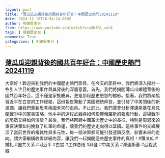 ```yaml
---
layout: post
title: "薄瓜瓜迎親背後的國共百年好合：中國歷史熱門20241119"
date: 2024-11-19T16:54:24.000Z
author: 明鏡歷史台
from: https://www.youtube.com/watch?v=oGhfR1_venI
tags: [ 明鏡歷史台 ]
comments: True
categories: [ 明鏡歷史台 ]
---
```

<!--1732035264000-->
[薄瓜瓜迎親背後的國共百年好合：中國歷史熱門20241119](https://www.youtube.com/watch?v=oGhfR1_venI)
------

<div>
大家好！歡迎來到我們的中國歷史熱門節目。在今天的節目中，我們將深入探討一些引人注目的歷史事件與其背後的深層意義。首先，我們將揭開薄瓜瓜婚禮背後的國共百年好合，這不僅是家族慶典，更是那段歷史恩怨的縮影。接著，我們將聚焦習近平在白宮的工作總結，這份報告驚動了美國總統拜登，並引發了中美關係的新波瀾，讓我們重新思考兩國未來的走向。不止於此，我們還會分析澤連斯基在烏克蘭戰爭中的軍事策略，他手中的遠程武器將如何影響俄羅斯的報復行動，這場戰爭的局勢又將如何演變？最後，我們將回顧中國革命歷史中的長征，特別是周恩來的重要決策如何挽救了紅軍的命運，讓我們的歷史走向得以延續。這些事件的交織展示了當前世界的複雜性與多元性，每一個決策都可能引發連鎖反應，影響未來的走向。請大家繼續收看詳細內容，讓我們一起揭開這些歷史事件的真相！#薄瓜瓜 #婚礼 #国共关系 #习近平 #白宫 #工作总结 #拜登 #中美关系 #澤連斯基 #远程武器
</div>
